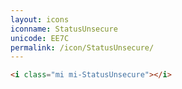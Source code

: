 ```yaml
---
layout: icons
iconname: StatusUnsecure
unicode: EE7C
permalink: /icon/StatusUnsecure/
---
```


``` html
<i class="mi mi-StatusUnsecure"></i>
```
